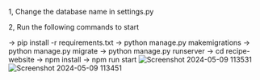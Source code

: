 1, Change the database name in settings.py

2, Run the following commands to start

-> pip install -r requirements.txt
-> python manage.py makemigrations
-> python manage.py migrate
-> python manage.py runserver
-> cd recipe-website
-> npm install
-> npm run start
![Screenshot 2024-05-09 113531](https://github.com/Althaf66/Delicious-Recipe-Finder/assets/114910365/6b7f68da-60b6-44ad-9197-d6d4ee8a4148)
![Screenshot 2024-05-09 113451](https://github.com/Althaf66/Delicious-Recipe-Finder/assets/114910365/d1ed98f4-6eed-471b-bb4c-15208a573a37)

